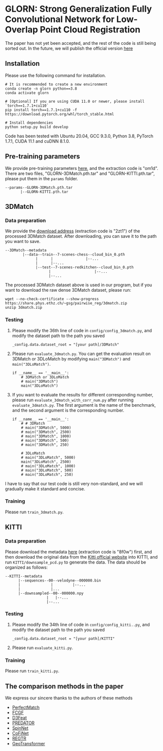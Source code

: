 # GLORN: Strong Generalization Fully Convolutional Network for Low-Overlap Point Cloud Registration
The paper has not yet been accepted, and the rest of the code is still being sorted out. In the future, we will publish the official version [here](https://github.com/Pikachu-NCU/GLORN)
## Installation
Please use the following command for installation.
```
# It is recommended to create a new environment
conda create -n glorn python==3.8
conda activate glorn

# [Optional] If you are using CUDA 11.0 or newer, please install `torch==1.7.1+cu110`
pip install torch==1.7.1+cu110 -f https://download.pytorch.org/whl/torch_stable.html

# Install dependencies
python setup.py build develop
```
Code has been tested with Ubuntu 20.04, GCC 9.3.0, Python 3.8, PyTorch 1.7.1, CUDA 11.1 and cuDNN 8.1.0.
## Pre-training parameters
We provide pre-training parameters [here](https://pan.baidu.com/s/1JXFv56DhREBbGq5lVUkD8A), and the extraction code is "om1d".
There are two files, "GLORN-3DMatch.pth.tar" and "GLORN-KITTI.pth.tar", please put them in the ```params``` folder.
```
--params--GLORN-3DMatch.pth.tar
       |--GLORN-KITTI.pth.tar
```
## 3DMatch
### Data preparation
We provide the [download address](https://pan.baidu.com/s/1A80Ti9y6Hh70bUOf7bbs3A) (extraction code is "2zt1") of the processed 3DMatch dataset. After downloading, you can save it to the path you want to save.
```
--3DMatch--metadata
        |--data--train--7-scenes-chess--cloud_bin_0.pth
              |      |               |--...
              |      |--...
              |--test--7-scenes-redkitchen--cloud_bin_0.pth
                    |                    |--...
                    |--...
```
The processed 3DMatch dataset above is used in our program, but if you want to download the raw dense 3DMatch dataset, please run:
```
wget --no-check-certificate --show-progress https://share.phys.ethz.ch/~gsg/pairwise_reg/3dmatch.zip
unzip 3dmatch.zip
```
### Testing
1. Please modify the 36th line of code in ```config/config_3dmatch.py```, and modify the dataset path to the path you saved
    ```
    _config.data.dataset_root = "[your path]/3DMatch"
    ```
2. Please run ```evaluate_3dmatch.py```. You can get the evaluation result on 3DMatch or 3DLoMatch by modifying ```main("3DMatch")``` and ```main("3DLoMatch")```.
    ```
    if __name__ == '__main__':
        # 3DMatch or 3DLoMatch
        # main("3DMatch")
        main("3DLoMatch")
    ```
3. If you want to evaluate the results for different corresponding number, please run ```evaluate_3dmatch_with_corr_num.py``` after running ```evaluate_3dmatch.py```. The first argument is the name of the benchmark, and the second argument is the corresponding number.
    ```
    if __name__ == '__main__':
        # # 3DMatch
        # main("3DMatch", 5000)
        # main("3DMatch", 2500)
        # main("3DMatch", 1000)
        # main("3DMatch", 500)
        # main("3DMatch", 250)
        
        # 3DLoMatch
        # main("3DLoMatch", 5000)
        main("3DLoMatch", 2500)
        # main("3DLoMatch", 1000)
        # main("3DLoMatch", 500)
        # main("3DLoMatch", 250)
    ```
I have to say that our test code is still very non-standard, and we will gradually make it standard and concise.
### Training
Please run ```train_3dmatch.py```.
## KITTI
### Data preparation
Please download the metadata [here](https://pan.baidu.com/s/1jFvDn3LciCdrPNKa2YIgWg) (extraction code is "8f0w") first, and then download the original data from the [Kitti official website](http://www.cvlibs.net/datasets/kitti/eval_odometry.php) into KITTI, and run ```KITTI/downsample_pcd.py``` to generate the data. The data should be organized as follows:
```
--KITTI--metadata
      |--sequences--00--velodyne--000000.bin
      |              |         |--...
      |              |...
      |--downsampled--00--000000.npy
                   |   |--...
                   |--...
```
### Testing
1. Please modify the 34th line of code in ```config/config_kitti..py```, and modify the dataset path to the path you saved
    ```
    _config.data.dataset_root = "[your path]/KITTI"
    ```
2. Please run ```evaluate_kitti.py```.
### Training
Please run ```train_kitti.py```.
## The comparison methods in the paper
We express our sincere thanks to the authors of these methods
* [PerfectMatch](https://github.com/zgojcic/3DSmoothNet)
* [FCGF](https://github.com/chrischoy/FCGF)
* [D3Feat](https://github.com/XuyangBai/D3Feat.pytorch)
* [PREDATOR](https://github.com/ShengyuH/OverlapPredator)
* [SpinNet](https://github.com/QingyongHu/SpinNet)
* [CoFiNet](https://github.com/haoyu94/Coarse-to-fine-correspondences)
* [REGTR](https://github.com/yewzijian/RegTR)
* [GeoTransformer](https://github.com/qinzheng93/GeoTransformer)
